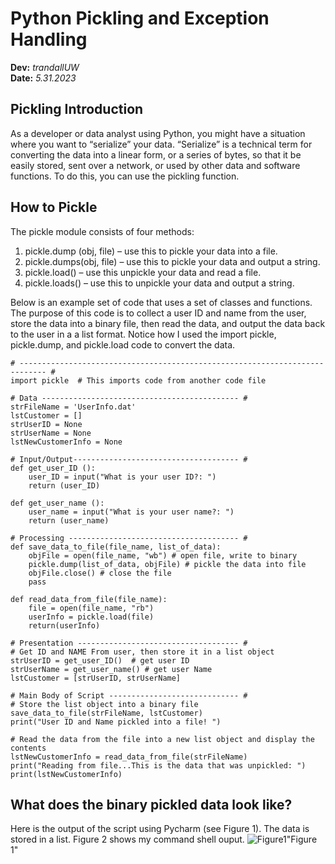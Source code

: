 # Python Pickling and Exception Handling 
**Dev:** *trandallUW*   
**Date:** *5.31.2023*


## Pickling Introduction
As a developer or data analyst using Python, you might have a situation where you want to “serialize” your data.  “Serialize” is a technical term for converting the data into a linear form, or a series of bytes, so that it be easily stored, sent over a network, or used by other data and software functions.    To do this, you can use the pickling function.  

## How to Pickle

The pickle module consists of four methods:
1.	pickle.dump (obj, file) – use this to pickle your data into a file.
2.	pickle.dumps(obj, file) – use this to pickle your data and output a string.
3.	pickle.load() – use this unpickle your data and read a file.
4.	pickle.loads() – use this to unpickle your data and output a string.

Below is an example set of code that uses a set of classes and functions.  The purpose of this code is to collect a user ID and name from the user, store the data into a binary file, then read the data, and output the data back to the user in a a list format.  Notice how I used the import pickle, pickle.dump, and pickle.load code to convert the data.  

```
# ---------------------------------------------------------------------------- #
import pickle  # This imports code from another code file

# Data -------------------------------------------- #
strFileName = 'UserInfo.dat'
lstCustomer = []
strUserID = None
strUserName = None
lstNewCustomerInfo = None

# Input/Output------------------------------------- #
def get_user_ID ():
    user_ID = input("What is your user ID?: ")
    return (user_ID)

def get_user_name ():
    user_name = input("What is your user name?: ")
    return (user_name)

# Processing -------------------------------------- #
def save_data_to_file(file_name, list_of_data):
    objFile = open(file_name, "wb") # open file, write to binary
    pickle.dump(list_of_data, objFile) # pickle the data into file
    objFile.close() # close the file
    pass

def read_data_from_file(file_name):
    file = open(file_name, "rb")
    userInfo = pickle.load(file)
    return(userInfo)

# Presentation ------------------------------------ #
# Get ID and NAME From user, then store it in a list object
strUserID = get_user_ID()  # get user ID
strUserName = get_user_name() # get user Name
lstCustomer = [strUserID, strUserName]

# Main Body of Script ----------------------------- #
# Store the list object into a binary file
save_data_to_file(strFileName, lstCustomer)
print("User ID and Name pickled into a file! ")

# Read the data from the file into a new list object and display the contents
lstNewCustomerInfo = read_data_from_file(strFileName)
print("Reading from file...This is the data that was unpickled: ")
print(lstNewCustomerInfo)
```
## What does the binary pickled data look like?
Here is the output of the script using Pycharm (see Figure 1).  The data is stored in a list.  Figure 2 shows my command shell ouput.
![Figure1](pycharm.png)"Figure 1"

